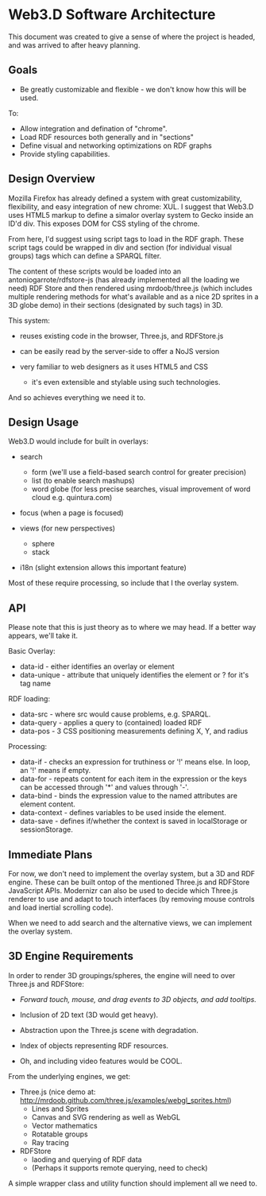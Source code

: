 Web3.D Software Architecture
============================

This document was created to give a sense of where the project is headed, and was arrived to after heavy planning. 

Goals
-----

- Be greatly customizable and flexible - we don't know how this will be used. 

To:

- Allow integration and defination of "chrome".
- Load RDF resources both generally and in "sections"
- Define visual and networking optimizations on RDF graphs
- Provide styling capabilities.


Design Overview
---------------

Mozilla Firefox has already defined a system with great customizability, flexibility, and easy integration of new chrome: XUL. I suggest that Web3.D uses HTML5 markup to define a simalor overlay system to Gecko inside an ID'd div. This exposes DOM for CSS styling of the chrome.

From here, I'd suggest using script tags to load in the RDF graph. These script tags could be wrapped in div and section (for individual visual groups) tags which can define a SPARQL filter. 

The content of these scripts would be loaded into an antoniogarrote/rdfstore-js (has already implemented all the loading we need) RDF Store and then rendered using mrdoob/three.js (which includes multiple rendering methods for what's available and as a nice 2D sprites in a 3D globe demo) in their sections (designated by such tags) in 3D. 

This system:

- reuses existing code in the browser, Three.js, and RDFStore.js
- can be easily read by the server-side to offer a NoJS version
- very familiar to web designers as it uses HTML5 and CSS

	- it's even extensible and stylable using such technologies.

And so achieves everything we need it to. 

Design Usage
------------

Web3.D would include for built in overlays:

- search

  - form (we'll use a field-based search control for greater precision)
  - list (to enable search mashups)
  - word globe (for less precise searches, visual improvement of word cloud e.g. quintura.com)

- focus (when a page is focused)
- views (for new perspectives)

  - sphere
  - stack

- i18n (slight extension allows this important feature)

Most of these require processing, so include that I the overlay system. 

API
---

Please note that this is just theory as to where we may head. If a better way appears, we'll take it. 

Basic Overlay:

- data-id - either identifies an overlay or element
- data-unique - attribute that uniquely identifies the element or ? for it's tag name

RDF loading:

- data-src - where src would cause problems, e.g. SPARQL.
- data-query - applies a query to (contained) loaded RDF
- data-pos - 3 CSS positioning measurements defining X, Y, and radius

Processing:

- data-if - checks an expression for truthiness or '!' means else. In loop, an '!' means if empty.
- data-for - repeats content for each item in the expression or the keys can be accessed through '*' and values through '-'.
- data-bind - binds the expression value to the named attributes are element content.
- data-context - defines variables to be used inside the element.
- data-save - defines if/whether the context is saved in localStorage or sessionStorage.

Immediate Plans
---------------

For now, we don't need to implement the overlay system, but a 3D and RDF engine. These can be built ontop of the mentioned
Three.js and RDFStore JavaScript APIs. Modernizr can also be used to decide which Three.js renderer to use and adapt to 
touch interfaces (by removing mouse controls and load inertial scrolling code). 

When we need to add search and the alternative views, we can implement the overlay system. 

3D Engine Requirements
----------------------

In order to render 3D groupings/spheres, the engine will need to over Three.js and RDFStore:

- *Forward touch, mouse, and drag events to 3D objects, and add tooltips.*
- Inclusion of 2D text (3D would get heavy). 
- Abstraction upon the Three.js scene with degradation. 
- Index of objects representing RDF resources. 

- Oh, and including video features would be COOL.

From the underlying engines, we get:

- Three.js (nice demo at: http://mrdoob.github.com/three.js/examples/webgl_sprites.html)
	- Lines and Sprites
 	- Canvas and SVG rendering as well as WebGL
  	- Vector mathematics
	- Rotatable groups
 	- Ray tracing
- RDFStore
	- laoding and querying of RDF data
	- (Perhaps it supports remote querying, need to check)

A simple wrapper class and utility function should implement all we need to.